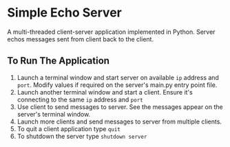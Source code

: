 # Simple Echo Server

A multi-threaded client-server application implemented in Python. Server echos messages sent from client back to the client.

## To Run The Application

1. Launch a terminal window and start server on available `ip` address and `port`. Modify values if required on the server's main.py entry point file. 
2. Launch another terminal window and start a client. Ensure it's connecting to the same `ip` address and `port`
3. Use client to send messages to server. See the messages appear on the server's terminal window. 
4. Launch more clients and send messages to server from multiple clients. 
5. To quit a client application type `quit`
6. To shutdown the server type `shutdown server`

